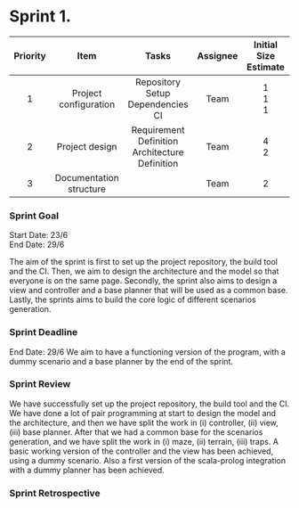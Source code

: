 # Sprint 1.

| Priority |          Item           |                       Tasks                        | Assignee | Initial Size Estimate |     Day 1     |     Day 2     |     Day 3     |  Day 4  |  Day 5  | Day 6 | Day 7 |
|:--------:|:-----------------------:|:--------------------------------------------------:|:--------:|:---------------------:|:-------------:|:-------------:|:-------------:|:-------:|:-------:|:-----:|:-----:|
|    1     |  Project configuration  |      Repository Setup<br/>Dependencies<br/>CI      |   Team   |     1<br/>1<br/>1     | 1<br/>1<br/>1 | 0<br/>0<br/>1 | 0<br/>0<br/>0 |    /    |    /    |   /   |   /   |
|    2     |     Project design      | Requirement Definition<br/>Architecture Definition |   Team   |        4<br/>2        |    4<br/>2    |    4<br/>2    |    4<br/>2    | 0<br/>2 | 0<br/>0 |   /   |   /   |
|    3     | Documentation structure |                                                    |   Team   |           2           |       1       |       1       |       0       |    /    |    /    |   /   |   /   |


### Sprint Goal
Start Date: 23/6
<br/>
End Date: 29/6

The aim of the sprint is first to set up the project repository, the build tool and the CI.
Then, we aim to design the architecture and the model so that everyone is on the same page.
Secondly, the sprint also aims to design a view and controller and a base planner that will be used as a common base.
Lastly, the sprints aims to build the core logic of different scenarios generation.

### Sprint Deadline
End Date: 29/6
We aim to have a functioning version of the program, with a dummy scenario and a base planner by the end of the sprint.

### Sprint Review
We have successfully set up the project repository, the build tool and the CI.
We have done a lot of pair programming at start to design the model and the architecture, and then we have split the work in (i) controller, (ii) view, (iii) base planner.
After that we had a common base for the scenarios generation, and we have split the work in (i) maze, (ii) terrain, (iii) traps.
A basic working version of the controller and the view has been achieved, using a dummy scenario.
Also a first version of the scala-prolog integration with a dummy planner has been achieved.


### Sprint Retrospective
